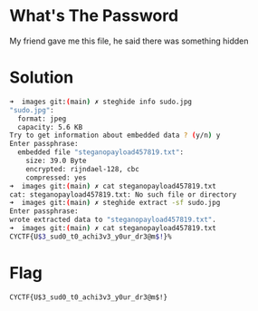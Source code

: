 # What's The Password

My friend gave me this file, he said there was something hidden

# Solution

```bash
➜  images git:(main) ✗ steghide info sudo.jpg
"sudo.jpg":
  format: jpeg
  capacity: 5.6 KB
Try to get information about embedded data ? (y/n) y
Enter passphrase:
  embedded file "steganopayload457819.txt":
    size: 39.0 Byte
    encrypted: rijndael-128, cbc
    compressed: yes
➜  images git:(main) ✗ cat steganopayload457819.txt
cat: steganopayload457819.txt: No such file or directory
➜  images git:(main) ✗ steghide extract -sf sudo.jpg
Enter passphrase:
wrote extracted data to "steganopayload457819.txt".
➜  images git:(main) ✗ cat steganopayload457819.txt
CYCTF{U$3_sud0_t0_achi3v3_y0ur_dr3@m$!}%
```

# Flag

`CYCTF{U$3_sud0_t0_achi3v3_y0ur_dr3@m$!}`
